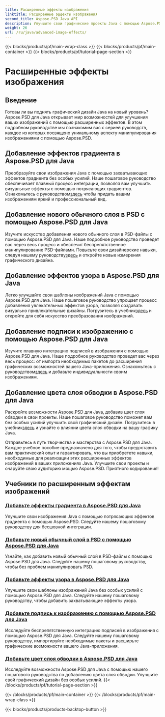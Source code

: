 ```yaml
---
title: Расширенные эффекты изображения
linktitle: Расширенные эффекты изображения
second_title: Aspose.PSD Java API
description: Улучшите свои графические проекты Java с помощью Aspose.PSD! С легкостью осваивайте расширенные эффекты изображений — от градиентов и узоров до подписей и штрихов.
weight: 26
url: /ru/java/advanced-image-effects/
---
```


{{< blocks/products/pf/main-wrap-class >}}
{{< blocks/products/pf/main-container >}}
{{< blocks/products/pf/tutorial-page-section >}}

# Расширенные эффекты изображения

## Введение
Готовы ли вы поднять графический дизайн Java на новый уровень? Aspose.PSD для Java открывает мир возможностей для улучшения ваших изображений с помощью расширенных эффектов. В этом подробном руководстве мы познакомим вас с серией руководств, каждое из которых посвящено уникальному аспекту манипулирования изображениями с помощью Aspose.PSD.

## Добавление эффектов градиента в Aspose.PSD для Java

 Преобразуйте свои изображения Java с помощью захватывающих эффектов градиента без особых усилий. Наше пошаговое руководство обеспечивает плавный процесс интеграции, позволяя вам улучшить визуальные эффекты с помощью потрясающих градиентов. Ознакомьтесь с руководством[здесь](./add-gradient-effects/) чтобы придать вашим изображениям яркий и профессиональный вид.

## Добавление нового обычного слоя в PSD с помощью Aspose.PSD для Java

Изучите искусство добавления нового обычного слоя в PSD-файлы с помощью Aspose.PSD для Java. Наше подробное руководство проведет вас через весь процесс и обеспечит беспрепятственное манипулирование PSD-файлами. Повысьте свои дизайнерские навыки, следуя нашему руководству[здесь](./add-new-regular-layer/) и откройте новые измерения графического дизайна.

## Добавление эффектов узора в Aspose.PSD для Java

 Легко улучшайте свои шаблоны изображений Java с помощью Aspose.PSD для Java. Наше пошаговое руководство упрощает процесс добавления увлекательных эффектов узора, позволяя создавать визуально привлекательные дизайны. Погрузитесь в учебник[здесь](./add-pattern-effects/) и откройте для себя искусство преобразования изображений.

## Добавление подписи к изображению с помощью Aspose.PSD для Java

 Изучите плавную интеграцию подписей в изображения с помощью Aspose.PSD для Java. Наше подробное руководство проведет вас через весь процесс: от импорта необходимых пакетов до расширения графических возможностей вашего Java-приложения. Ознакомьтесь с руководством[здесь](./add-signature-to-image/) и добавьте индивидуальности своим изображениям.

## Добавление цвета слоя обводки в Aspose.PSD для Java

 Раскройте возможности Aspose.PSD для Java, добавив цвет слоя обводки в свои проекты. Наше пошаговое руководство поможет вам без особых усилий улучшить свой графический дизайн. Погрузитесь в учебник[здесь](./add-stroke-layer-color/) и узнайте о влиянии цвета слоя обводки на вашу графику Java.

Отправьтесь в путь творчества и мастерства с Aspose.PSD для Java. Каждое учебное пособие предназначено для того, чтобы предоставить вам практический опыт и гарантировать, что вы приобретете навыки, необходимые для реализации этих расширенных эффектов изображений в ваших приложениях Java. Улучшите свои проекты и очаруйте свою аудиторию мощью Aspose.PSD. Приятного кодирования!
## Учебники по расширенным эффектам изображений
### [Добавьте эффекты градиента в Aspose.PSD для Java](./add-gradient-effects/)
Улучшите свои изображения Java с помощью потрясающих эффектов градиента с помощью Aspose.PSD. Следуйте нашему пошаговому руководству для бесшовной интеграции.
### [Добавьте новый обычный слой в PSD с помощью Aspose.PSD для Java](./add-new-regular-layer/)
Узнайте, как добавить новый обычный слой в PSD-файлы с помощью Aspose.PSD для Java. Следуйте нашему пошаговому руководству, чтобы без проблем манипулировать PSD.
### [Добавьте эффекты узора в Aspose.PSD для Java](./add-pattern-effects/)
Улучшите свои шаблоны изображений Java без особых усилий с помощью Aspose.PSD для Java. Следуйте нашему пошаговому руководству, чтобы добавить захватывающие эффекты узора.
### [Добавьте подпись к изображению с помощью Aspose.PSD для Java](./add-signature-to-image/)
Исследуйте беспрепятственную интеграцию подписей в изображения с помощью Aspose.PSD для Java. Следуйте нашему пошаговому руководству, импортируйте необходимые пакеты и расширьте графические возможности вашего Java-приложения.
### [Добавьте цвет слоя обводки в Aspose.PSD для Java](./add-stroke-layer-color/)
Исследуйте возможности Aspose.PSD для Java с помощью нашего пошагового руководства по добавлению цвета слоя обводки. Улучшите свой графический дизайн без особых усилий.
{{< /blocks/products/pf/tutorial-page-section >}}

{{< /blocks/products/pf/main-container >}}
{{< /blocks/products/pf/main-wrap-class >}}

{{< blocks/products/products-backtop-button >}}
